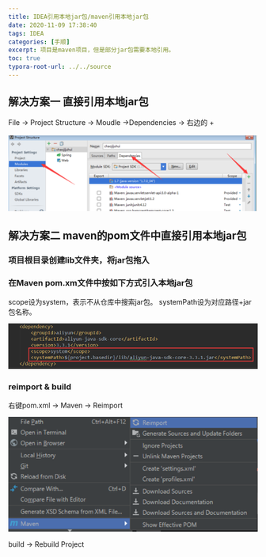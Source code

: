 ```yaml
---
title: IDEA引用本地jar包/maven引用本地jar包
date: 2020-11-09 17:38:40
tags: IDEA
categories: [手顺]
excerpt: 项目是maven项目，但是部分jar包需要本地引用。
toc: true
typora-root-url: ../../source
---
```

## 解决方案一 直接引用本地jar包

File -> Project Structure -> Moudle ->Dependencies -> 右边的 + 

![](/images/IDEA爬坑小记/2022-12-05-15-43-01.png)

## 解决方案二 maven的pom文件中直接引用本地jar包

### 项目根目录创建lib文件夹，将jar包拖入

### 在Maven pom.xm文件中按如下方式引入本地jar包

scope设为system，表示不从仓库中搜索jar包。
systemPath设为对应路径+jar包名称。

![](/images/IDEA爬坑小记/2022-12-05-15-45-05.png)

### reimport & build

右键pom.xml -> Maven -> Reimport

![](/images/IDEA爬坑小记/2022-12-05-15-45-25.png)

build -> Rebuild Project